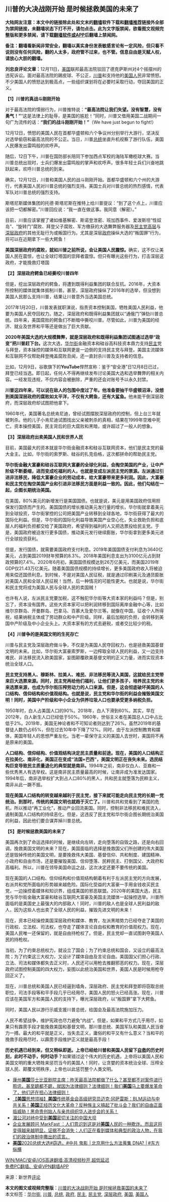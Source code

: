  <h2>川普的大决战刚开始 是时候拯救美国的未来了</h2> <p class="notice"><b>大陆网友注意：本文中的链接除此处和文末的<a href="https://github.com/bannedbook/fanqiang" >翻墙</a>软件下载和<a href="https://github.com/killgcd/justmysocks/blob/master/README.md">翻墙推荐</a>链接外全部为禁网链接，未翻墙状态下打不开，请勿点击。此为文字版禁闻，欲看图文视频完整版和更多禁闻，请下载<a href="https://github.com/bannedbook/fanqiang">翻墙软件或APP</a>后翻墙上禁闻网。</p><p>备注：翻墙看新闻非常安全，翻墙以真实身份发表敏感言论有一定风险，但只看不说则没有任何风险，翻的人太多，政府管不过来，也不管。信息自由是天赋人权，请放心大胆的翻墙。</b></p>  <div class="entry"> <p id="conimg"><strong>刘忠良评论文章：</strong>12月11日，<a href="https://www.bannedbook.org/bnews/tag/%e7%be%8e%e5%9b%bd/" class="st_tag internal_tag" rel="tag" title="标签 美国 下的日志">美国</a>联邦最高法院驳回了德克萨斯州对4个摇摆州的违宪诉讼。面对最高法院的踢皮球、不公正，<a href="https://www.bannedbook.org/bnews/tag/%e5%b7%9d%e6%99%ae/" class="st_tag internal_tag" rel="tag" title="标签 川普 下的日志">川普</a>和支持他的<a href="https://www.bannedbook.org/bnews/tag/%E7%BE%8E%E5%9B%BD%E4%BA%BA/" class="st_tag internal_tag" rel="tag" title="标签 美国人 下的日志">美国人</a>民非常愤怒。不少美国人的愤怒达到极高点，一些组织谋划将在必要时采取行动，夺回美国的正义。</p> <p><strong>【1</strong><strong>】川普的真战斗刚刚开始</strong></p> <p>对于最高法院的懦弱行为，川普推特说：<strong>“最高法院让我们失望。没有智慧，没有勇气！”</strong>“这是法律上的耻辱，是美国的尴尬！”同时，川普又借用美国二战期间一句广为流传的话：<strong>“我们的战斗刚刚开始！”</strong>（We have just begun to fight!）</p> <p>12月12日，愤怒的美国人民在首都华盛顿和六个争议州分别举行大游行，坚决反对选举偷窃和最高法院的不公正。当日，川普<a href="https://www.bannedbook.org/bnews/tag/%e6%80%bb%e7%bb%9f/" class="st_tag internal_tag" rel="tag" title="标签 总统 下的日志">总统</a>坐直升机视察了游行队伍，美国人民爆发出雷鸣般的欢呼声。</p> <p>随后，12日下午，川普在国防部长陪同下参加西点军校的海陆军橄榄球大赛。当川普总统出现时，士兵们爆发出雷鸣般的掌声和欢呼声。很多年轻士兵们兴奋地跳跃起来，欢呼川普总统的到来。</p> <p>确实，12月12日，川普和美国人民的战斗刚刚开始。首都华盛顿和六个州的大游行，代表美国人民对川普总统的强烈支持。美国士兵对川普总统的热烈感情，代表军队对川普总统的强烈支持。</p> <p>斯塔尼斯媒体集团的托德·斯塔尼斯在推特上给川普提议：“到了这个点上，川普应该把一切都解密。”川普回应说：“我一直在做这事。我同意（解密）。”</p> <p>目前，川普应该掌握了诸如维基解密、斯诺登泄密、班加西事件、爱泼斯坦“性奴岛”、“旋转门”腐败、拜登父子腐败、军方缴获的大选舞弊服务器及<a href="https://www.bannedbook.org/bnews/tag/%e6%b0%91%e4%b8%bb%e5%85%9a/" class="st_tag internal_tag" rel="tag" title="标签 民主党 下的日志">民主党</a><span class='wp_keywordlink_affiliate'><a href="https://www.bannedbook.org/bnews/ccpdope/" title="中共高层内幕" target="_blank">高层</a></span>与<a href="https://www.bannedbook.org/bnews/tag/%E6%B7%B1%E5%B1%82%E6%94%BF%E5%BA%9C/" class="st_tag internal_tag" rel="tag" title="标签 深层政府 下的日志">深层政府</a>的其他无耻行为或叛国行为。尤其是深层<a href="https://www.bannedbook.org/bnews/tag/%e6%94%bf%e5%ba%9c/" class="st_tag internal_tag" rel="tag" title="标签 政府 下的日志">政府</a>操纵大选的“叛国罪”行为，将可以在近期拿下一些大鳄鱼！</p> <p><strong>美国深层政府的腐败，就如川普之前所说，会让美国人民震惊。</strong>确实，这不仅让美国人民在震惊，也让全球灯塔国的崇拜者震惊。但只有曝光这些行为，打击深层这政府，才能挽救灯塔国</p>  <p><strong>【2</strong><strong>】深层政府鳄鱼已经撕咬川普四年</strong></p> <p>但是，挖出深层政府的鳄鱼，将遭到既得利益集团的联合反抗。2016年，大资本所控制的媒体就集体抵制川普。甚至，深层政府操纵了2016年的选举，但没想到美国人民那么支持川普，结果让川普意外当选美国总统。</p> <p>2017年1月20日，川普发表就职演说，指责资本控制美国，牺牲美国人民利益，他要为美国人民夺回权力。随之，深层政府和既得利益集团就以“通俄门”弹劾川普总统。四年来，美国腐败的鳄鱼们不断暗中撕咬川普。尽管如此，川普为美国的经济、就业及世界和平等还是做出了巨大贡献。</p> <p><strong>2020</strong><strong>年美国大选的大规模舞弊，就是深层政府和既得利益集团试图通过选举“政变”把川普赶下台。</strong>这次大选，<a href="https://www.bannedbook.org/bnews/tag/%e5%8d%8e%e5%b0%94%e8%a1%97/" class="st_tag internal_tag" rel="tag" title="标签 华尔街 下的日志">华尔街</a>金融资本和硅谷高科技资本鼎力支持<a href="https://www.bannedbook.org/bnews/tag/%e6%b0%91%e4%b8%bb/" class="st_tag internal_tag" rel="tag" title="标签 民主 下的日志">民主</a>党与拜登，资本操控的媒体和互联网更是一边倒的支持民主党与拜登。美国主流媒体和互联网不仅帮助拜登掩盖腐败丑闻，还一直封杀川普及支持者的信息。</p> <p>比如，12月9日，谷歌旗下的<strong>YouTube</strong>悍然宣称：鉴于“安全港”日12月8日已过，拜登已经当选。即日起，任何人不得再继续发布讨论美国大选和选举舞弊的相关内容。一经发现违规，不仅内容会被删除，严重的还会对账号予以永久封禁。</p> <p><strong>川普这四年来，可以说在敌人的包围中度过了年。他准备要抽干华盛顿沼泽，没想到美国深层政府的腐败如太平洋，不仅有大鳄鱼，还有大鲨鱼。</strong>他未能干倒深层政府，而深层政府却试图把他拿下。</p> <p>1960年代，美国著名总统肯尼迪，曾经试图摆脱深层政府的控制，但上台三年就被刺杀。他的儿子小肯尼迪试图找出父亲被刺杀的真相，结果在1999年空难中死亡。资本操控美国，民主背后的巨大腐败和黑暗，或许超过了一般人的想象。</p> <p><strong>【3</strong><strong>】深层政府出卖美国人民和世界人民</strong></p> <p>目前，美国最大的资本就是华尔街金融资本和硅谷互联网资本，他们是民主党的最大金主。比如，华尔街的索罗斯、硅谷的扎克伯格，这次都拼命的帮助民主党。</p>  <p><strong>华尔街金融大富豪和硅谷互联网大富豪的全球化利益，会掏空美国的产业，让中产阶级不断萎缩，进而变成吃福利的人，也就是变成左派民主党的票源。左派通过引进非法移民，降低大富豪企业的劳动成本，给大富豪带来更多利润。因此，大富豪和民主党在掏空美国产业和引进非法移民方面是利益一致的。因此，他们勾结在一起，企图长期统治美国。</strong></p> <p>在美国，80%美元的新增发行是美国国债。也就是说，美元是用美国政府信用担保发行国债而产生的。美国国债的增长推动美元发行量的增长，华尔街就拿着美元到全球投资，华尔街掌控的公司把美国产业转移到全球各地，华尔街获得了最大的国际化利益。但是，华尔街的国际化利益导致美国产业空心化，失业救助负担和底层人的福利负担都交给了美国政府，希望得到福利的人又把选票投给民主党。于是，美国政府被迫发行更多国债，推动美元发行继续膨胀，华尔街拿到更多美元进行全球投资获利。</p> <p>但是，发行国债，就需要美国政府支付利息。2019年美国国债支付利息为3640亿美元，占到美国2019财年预算的8.3%。2018年美国利息支出为3100亿元占到财政预算的7.4%。2020年6月初，美国国债规模达到26万亿美元，而美国2019年GDP仅21.43万亿美元。随着美国国债规模的持续增长，更多美国政府收入将被迫用来偿还国债利息。到时候，不是对美国人民征税，就是通过印刷美元及通货膨胀对美国人民和全球人民征税！当然，后一种情况的可能性更大。也就是说，华尔街和民主党将成为美国人民与全球人民的卖国贼！</p> <p>也许有人说，左派民主党要加税，这不触犯华尔街等大资本家的利益吗？但是，别忘了，资本没有国界。这些大资本家可以把利润转移到国际离岸金融中心等，比如维尔京群岛、开曼群岛、巴拿马、百慕大及爱尔兰等。就像在中国，征收个人所得税，结果纳税主体成了劳动群众和中产阶级。同样，最后加税的负担，会转移到美国中产阶级及中小企业头上。大资本家有的方式去避税，或者交比较少的税。</p> <p><strong>【4</strong><strong>】川普争的是美国文明的生死存亡</strong></p> <p>川普与民主党及深层政府做斗争，不仅是为美国人民夺回权力，也是拯救美国基督文明的未来。比如，华尔街大富豪索罗斯，一边榨取全球人民的利益，又一边支持难民、非法移民流入欧美国家，妄图颠覆欧美基督文明的正义力量，进而实现资本统治全球人口。</p> <p><strong>民主党支持黑人、穆斯林、拉美人、难民、非法移民等流入美国，这就给民主党带来巨大选票来源。同时，民主党再给他们福利，让他们更多孩子，培养民主党的未来选票来源，也成为华尔街压榨劳动力的人口来源。但是，这会彻底破坏美国的人口结构、信仰结构和价值观结构。也就是说，民主党和华尔街的利益会摧毁美国文明！同时，美国中产阶级和中小企业为供养垃圾人口也要承受更多纳税负担。</strong></p> <p>1950年时，白人占美国人口的90%。2018年，白人下滑到60%。其实，早在2012年，白人新生人口已经低于50%。1960年，世俗主义者在美国总人口中占比低于2%。2019年，美国无神论者和不可知论者则达到了26%。虽然2019年的基督徒人数仍占65%，但在过去10年中下降了12%。同时，由于左派控制教育和媒体，美国年轻人的思想严重左化。当老一辈保守主义的美国人去世时，美国将不再是原来的美国。</p> <p><strong>人口结构、信仰结构、价值观结构决定民主质量和前途。现在，美国的人口结构正在拉美化、南非化，美国正在变成“法国+</strong><strong>巴西”，美国文明正在丧失未来。选民结构巨变导致民主质量退化的典型就是南非。</strong>1994年之前，南非仅白人、亚裔和一些优秀黑人有选举权。这是南非民主质量最高的时候，让南非成为准发达国家。1994年后，南非选举权扩大到占人口80%的黑人，共和民主就堕落为民粹主义，南非从此一蹶不振。</p>  <p><strong>现在美国人口结构的转变越来越利于民主党，接下来就可能走向民主党的长期一党统治。到那时，传统的美国文明也就趋于灭亡了。</strong>川普和共和党看到了美国的危机，所以推动“再工业化”，推动产业回流美国。同时，控制非法移民和难民流入，遏制美国人口结构的持续恶化。但是，这违反了民主党和华尔街企图长期统治美国的利益，因此他们要合谋弄掉川普总统。</p> <p><strong>【5</strong><strong>】是时候拯救美国的未来了</strong></p> <p>美国再次到了命运选择的时候，是继续向左转，走向堕落的自毁之路，还是向右回调，挽救美国文明的未来？现在，美国面临的选择是挽救国父们所创建的伟大美国还是毁掉传统的美国文明，是要挽救伟大美国、基督信仰、共和制度、建国精神、小政府和自由市场，还是要摧毁美国、信仰堕落、民粹民主、打倒国父、大政府和高福利。所以，川普在领导美国命运之战，这次决定还要不要传统的美国。</p> <p>现在美国的人口结构、信仰结构和价值观结构朝着有利于左派民主党的方向发展，右派共和党所面临的形势越来越危险。国际化受益的大富豪一手用金钱收买民主党，一边操控着媒体和知识界，组成美国的邪恶联盟。2020年的美国大选，民主党与华尔街金融大富豪和硅谷互联网大富豪及美国主流媒体一起操控选举。川普所面临的是美国史上最强大的内部敌人！同时，川普的敌人也是全球人民利益的敌人，因为这些人也出卖了全球人民的利益，摧毁先进文明的未来！</p> <p>现在，资本已经操控美国深层政府和媒体、教育，左派黑暗势力已经夺走了美国的行政权、立法权、司法权，也夺走了媒体言论自由权和教育的价值观权力。现在，美国人民唯一还保留的，就是自由持枪权了。但是，民主党却一直试图剥夺美国人民的持枪权。</p> <p>当初，为了约束总统权力，就设立了国会；为了约束总统和国会，又设立的最高法院；为了约束这三大权力，又设计了媒体自由及言论自由。美国国父们担心行政、立法、司法和媒体都失去正义时，人民还可以用枪去推翻邪恶的权力。现在，深层政府试图控制美国的四大权力，妄图以此统治美国和世界，美国人民是时候用枪夺回正义了。</p> <p>现在，川普总统和美国人民已经逼到墙角，深层政府、民主党和拜登即将窃取总统职位，司法手段等和平手段几乎已经用尽，美国人民的怒火已经高涨。现在，川普应该在美国军方和美国人民的支持下，曝光深层政府，以“叛国罪”拿下大鳄鱼。</p> <p>同时，美国人民以游行示威支援川普总统，给国会及最高法院施加压力。</p> <p>人民不希望战争，维护宪政也尽力避免“内战”。但是，如果和平方式几乎用尽，如果只有霹雳手段才能挽救美国和基督文明，那川普总统、美国军队和美国人民当奋力一搏。最大的和平就是正义，当失去正义，庸俗的和平又有什么意义？当和平的挽救手段用尽时，以霹雳手段维护正义就是最高手段！</p>  <p><strong>历史机遇已经到来，但又稍纵即逝。上帝已经给川普和美国人民留下<span class='wp_keywordlink'><a href="https://www.bannedbook.org/forum5/topic42.html" title="萨斯、诚信与自救" target="_blank">自救</a></span>的历史时刻，此时不动手，何时动手？</strong>如果错过这个伟大的历史机遇，上帝将以美国人民和美国文明的重大牺牲来惩罚当今的美国人！同时，让贪婪的资本统治全球、压榨全球人民、颠覆文明秩序，上帝也以此惩罚整个人类文明。</p> <ul class='op-related-articles' title='相关阅读'> <li><a href='https://www.bannedbook.org/bnews/bannedvideo/20201214/1447371.html' target='_blank'>康州<b>美国</b>莎士比亚剧院主席：昨天最高法院都做了什么？甚至都不对案件进行聆讯，甚至聼都不聼，就因为法律细则？法律细则！我们<b>美国</b>马上要爆发革命了，他们还在担心法律细则！</a></li> <li><a href='https://www.bannedbook.org/bnews/bannedvideo/20201214/1447370.html' target='_blank'>【<b>美国</b>思想领袖】<b>美国</b>传统基金会高级研究员迈克·冈萨雷斯：BLM运动与中共关系！<b>美国</b>正经历文化大革命？反种族主义搞起了批斗会？我们的自由正面临威胁！黑命贵创始人与亲共组织华人进步会的关系！</a></li> <li><a href='https://www.bannedbook.org/bnews/headline/20201214/1447362.html' target='_blank'>湄公河对峙中受到<b>美国</b>密切关注的中国大坝</a></li> <li><a href='https://www.bannedbook.org/bnews/bannedvideo/20201214/1447351.html' target='_blank'>企业发展顾问 MarkFast ：人们意识到这是对<b>美国</b>人民的一种欺诈。而且这将变得越来越明显，证据不会消失；人们正在看到媒体和典型的政治人物，在我们的政治体制中撒出的谎言。</a></li> <li><a href='https://www.bannedbook.org/bnews/bannedvideo/20201214/1447348.html' target='_blank'><b>美国</b>2020总统大选#窃选，#中共 鬼影 │北京用什么方法蒐集 DNA? │#东方纵横</a></li> </ul> <p class="texttj"> <a href="https://github.com/bannedbook/fanqiang/wiki/V2ray%E6%9C%BA%E5%9C%BA" target="_blank">WIN/MAC/安卓/iOS高速翻墙:高清视频秒开,超低延迟</a><br/> <a href="https://github.com/bannedbook/fanqiang/wiki/%E7%A6%81%E9%97%BB%E7%BD%91%E5%AE%89%E5%8D%93%E7%BF%BB%E5%A2%99%E6%96%B0%E9%97%BBAPP" target="_blank">免费PC翻墙、安卓VPN翻墙APP</a></p><p> 来源：新世界<span class='wp_keywordlink_affiliate'><a href="https://www.bannedbook.org/bnews/comments/" title="新闻评论" target="_blank">评论</a></span> </p><a name='sharetosocial'></a>       <div><b>本文的图文或视频完整版</b>：<a href='https://www.bannedbook.org/bnews/comments/20201214/1447377.html'>川普的大决战刚开始 是时候拯救美国的未来了</a></div>  </div><!--END ENTRY--> <div class="postfooter"> <div>本文标签：<a href="https://www.bannedbook.org/bnews/tag/%e5%8d%8e%e5%b0%94%e8%a1%97/" rel="tag">华尔街</a>, <a href="https://www.bannedbook.org/bnews/tag/%e5%b7%9d%e6%99%ae/" rel="tag">川普</a>, <a href="https://www.bannedbook.org/bnews/tag/%e6%80%bb%e7%bb%9f/" rel="tag">总统</a>, <a href="https://www.bannedbook.org/bnews/tag/%e6%94%bf%e5%ba%9c/" rel="tag">政府</a>, <a href="https://www.bannedbook.org/bnews/tag/%e6%b0%91%e4%b8%bb/" rel="tag">民主</a>, <a href="https://www.bannedbook.org/bnews/tag/%e6%b0%91%e4%b8%bb%e5%85%9a/" rel="tag">民主党</a>, <a href="https://www.bannedbook.org/bnews/tag/%E6%B7%B1%E5%B1%82%E6%94%BF%E5%BA%9C/" rel="tag">深层政府</a>, <a href="https://www.bannedbook.org/bnews/tag/%e7%be%8e%e5%9b%bd/" rel="tag">美国</a>, <a href="https://www.bannedbook.org/bnews/tag/%E7%BE%8E%E5%9B%BD%E4%BA%BA/" rel="tag">美国人</a></div>  </div><!--END POSTFOOTER--> 